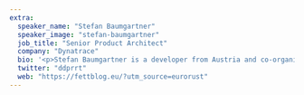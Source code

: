 ```yaml
---
extra:
  speaker_name: "Stefan Baumgartner"
  speaker_image: "stefan-baumgartner"
  job_title: "Senior Product Architect"
  company: "Dynatrace"
  bio: '<p>Stefan Baumgartner is a developer from Austria and co-organizer of the Rust Linz Meetup. He writes regularly for the "Ferris Talk" column at Heise and publishes technical guides and books for various publishers.</p>'
  twitter: "ddprrt"
  web: "https://fettblog.eu/?utm_source=eurorust"
---
```

